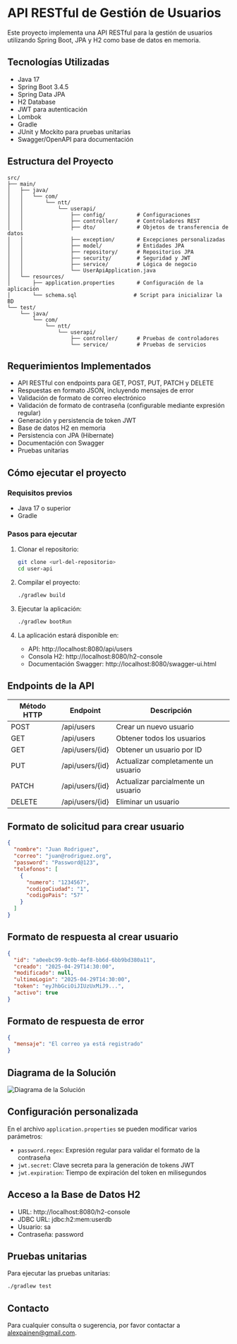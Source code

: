 # API RESTful de Gestión de Usuarios

Este proyecto implementa una API RESTful para la gestión de usuarios utilizando Spring Boot, JPA y H2 como base de datos en memoria.

## Tecnologías Utilizadas

- Java 17
- Spring Boot 3.4.5
- Spring Data JPA
- H2 Database
- JWT para autenticación
- Lombok
- Gradle
- JUnit y Mockito para pruebas unitarias
- Swagger/OpenAPI para documentación

## Estructura del Proyecto

```
src/
├── main/
│   ├── java/
│   │   └── com/
│   │       └── ntt/
│   │           └── userapi/
│   │               ├── config/          # Configuraciones
│   │               ├── controller/      # Controladores REST
│   │               ├── dto/             # Objetos de transferencia de datos
│   │               ├── exception/       # Excepciones personalizadas
│   │               ├── model/           # Entidades JPA
│   │               ├── repository/      # Repositorios JPA
│   │               ├── security/        # Seguridad y JWT
│   │               ├── service/         # Lógica de negocio
│   │               └── UserApiApplication.java
│   └── resources/
│       ├── application.properties       # Configuración de la aplicación
│       └── schema.sql                  # Script para inicializar la BD
└── test/
    └── java/
        └── com/
            └── ntt/
                └── userapi/
                    ├── controller/      # Pruebas de controladores
                    └── service/         # Pruebas de servicios
```

## Requerimientos Implementados

- API RESTful con endpoints para GET, POST, PUT, PATCH y DELETE
- Respuestas en formato JSON, incluyendo mensajes de error
- Validación de formato de correo electrónico
- Validación de formato de contraseña (configurable mediante expresión regular)
- Generación y persistencia de token JWT
- Base de datos H2 en memoria
- Persistencia con JPA (Hibernate)
- Documentación con Swagger
- Pruebas unitarias

## Cómo ejecutar el proyecto

### Requisitos previos

- Java 17 o superior
- Gradle

### Pasos para ejecutar

1. Clonar el repositorio:
   ```bash
   git clone <url-del-repositorio>
   cd user-api
   ```

2. Compilar el proyecto:
   ```bash
   ./gradlew build
   ```

3. Ejecutar la aplicación:
   ```bash
   ./gradlew bootRun
   ```

4. La aplicación estará disponible en:
   - API: http://localhost:8080/api/users
   - Consola H2: http://localhost:8080/h2-console
   - Documentación Swagger: http://localhost:8080/swagger-ui.html

## Endpoints de la API

| Método HTTP | Endpoint        | Descripción                         |
|-------------|-----------------|-------------------------------------|
| POST        | /api/users      | Crear un nuevo usuario              |
| GET         | /api/users      | Obtener todos los usuarios          |
| GET         | /api/users/{id} | Obtener un usuario por ID           |
| PUT         | /api/users/{id} | Actualizar completamente un usuario |
| PATCH       | /api/users/{id} | Actualizar parcialmente un usuario  |
| DELETE      | /api/users/{id} | Eliminar un usuario                 |

## Formato de solicitud para crear usuario

```json
{
  "nombre": "Juan Rodriguez",
  "correo": "juan@rodriguez.org",
  "password": "Password@123",
  "telefonos": [
    {
      "numero": "1234567",
      "codigoCiudad": "1",
      "codigoPais": "57"
    }
  ]
}
```

## Formato de respuesta al crear usuario

```json
{
  "id": "a0eebc99-9c0b-4ef8-bb6d-6bb9bd380a11",
  "creado": "2025-04-29T14:30:00",
  "modificado": null,
  "ultimoLogin": "2025-04-29T14:30:00",
  "token": "eyJhbGciOiJIUzUxMiJ9...",
  "activo": true
}
```

## Formato de respuesta de error

```json
{
  "mensaje": "El correo ya está registrado"
}
```

## Diagrama de la Solución

![Diagrama de la Solución](diagrama.mermaid)

## Configuración personalizada

En el archivo `application.properties` se pueden modificar varios parámetros:

- `password.regex`: Expresión regular para validar el formato de la contraseña
- `jwt.secret`: Clave secreta para la generación de tokens JWT
- `jwt.expiration`: Tiempo de expiración del token en milisegundos

## Acceso a la Base de Datos H2

- URL: http://localhost:8080/h2-console
- JDBC URL: jdbc:h2:mem:userdb
- Usuario: sa
- Contraseña: password

## Pruebas unitarias

Para ejecutar las pruebas unitarias:

```bash
./gradlew test
```

## Contacto

Para cualquier consulta o sugerencia, por favor contactar a [alexpainen@gmail.com](mailto:tu-email@ejemplo.com).
